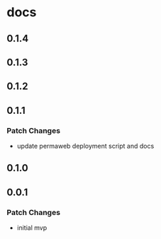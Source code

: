 # docs

## 0.1.4

## 0.1.3

## 0.1.2

## 0.1.1

### Patch Changes

- update permaweb deployment script and docs

## 0.1.0

## 0.0.1

### Patch Changes

- initial mvp
